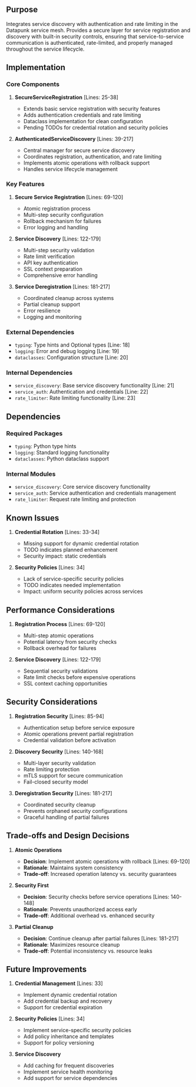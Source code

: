 ## Purpose

Integrates service discovery with authentication and rate limiting in the Datapunk service mesh. Provides a secure layer for service registration and discovery with built-in security controls, ensuring that service-to-service communication is authenticated, rate-limited, and properly managed throughout the service lifecycle.

## Implementation

### Core Components

1. **SecureServiceRegistration** [Lines: 25-38]

   - Extends basic service registration with security features
   - Adds authentication credentials and rate limiting
   - Dataclass implementation for clean configuration
   - Pending TODOs for credential rotation and security policies

2. **AuthenticatedServiceDiscovery** [Lines: 39-217]
   - Central manager for secure service discovery
   - Coordinates registration, authentication, and rate limiting
   - Implements atomic operations with rollback support
   - Handles service lifecycle management

### Key Features

1. **Secure Service Registration** [Lines: 69-120]

   - Atomic registration process
   - Multi-step security configuration
   - Rollback mechanism for failures
   - Error logging and handling

2. **Service Discovery** [Lines: 122-179]

   - Multi-step security validation
   - Rate limit verification
   - API key authentication
   - SSL context preparation
   - Comprehensive error handling

3. **Service Deregistration** [Lines: 181-217]
   - Coordinated cleanup across systems
   - Partial cleanup support
   - Error resilience
   - Logging and monitoring

### External Dependencies

- `typing`: Type hints and Optional types [Line: 18]
- `logging`: Error and debug logging [Line: 19]
- `dataclasses`: Configuration structure [Line: 20]

### Internal Dependencies

- `service_discovery`: Base service discovery functionality [Line: 21]
- `service_auth`: Authentication and credentials [Line: 22]
- `rate_limiter`: Rate limiting functionality [Line: 23]

## Dependencies

### Required Packages

- `typing`: Python type hints
- `logging`: Standard logging functionality
- `dataclasses`: Python dataclass support

### Internal Modules

- `service_discovery`: Core service discovery functionality
- `service_auth`: Service authentication and credentials management
- `rate_limiter`: Request rate limiting and protection

## Known Issues

1. **Credential Rotation** [Lines: 33-34]

   - Missing support for dynamic credential rotation
   - TODO indicates planned enhancement
   - Security impact: static credentials

2. **Security Policies** [Lines: 34]
   - Lack of service-specific security policies
   - TODO indicates needed implementation
   - Impact: uniform security policies across services

## Performance Considerations

1. **Registration Process** [Lines: 69-120]

   - Multi-step atomic operations
   - Potential latency from security checks
   - Rollback overhead for failures

2. **Service Discovery** [Lines: 122-179]
   - Sequential security validations
   - Rate limit checks before expensive operations
   - SSL context caching opportunities

## Security Considerations

1. **Registration Security** [Lines: 85-94]

   - Authentication setup before service exposure
   - Atomic operations prevent partial registration
   - Credential validation before activation

2. **Discovery Security** [Lines: 140-168]

   - Multi-layer security validation
   - Rate limiting protection
   - mTLS support for secure communication
   - Fail-closed security model

3. **Deregistration Security** [Lines: 181-217]
   - Coordinated security cleanup
   - Prevents orphaned security configurations
   - Graceful handling of partial failures

## Trade-offs and Design Decisions

1. **Atomic Operations**

   - **Decision**: Implement atomic operations with rollback [Lines: 69-120]
   - **Rationale**: Maintains system consistency
   - **Trade-off**: Increased operation latency vs. security guarantees

2. **Security First**

   - **Decision**: Security checks before service operations [Lines: 140-148]
   - **Rationale**: Prevents unauthorized access early
   - **Trade-off**: Additional overhead vs. enhanced security

3. **Partial Cleanup**
   - **Decision**: Continue cleanup after partial failures [Lines: 181-217]
   - **Rationale**: Maximizes resource cleanup
   - **Trade-off**: Potential inconsistency vs. resource leaks

## Future Improvements

1. **Credential Management** [Lines: 33]

   - Implement dynamic credential rotation
   - Add credential backup and recovery
   - Support for credential expiration

2. **Security Policies** [Lines: 34]

   - Implement service-specific security policies
   - Add policy inheritance and templates
   - Support for policy versioning

3. **Service Discovery**
   - Add caching for frequent discoveries
   - Implement service health monitoring
   - Add support for service dependencies
